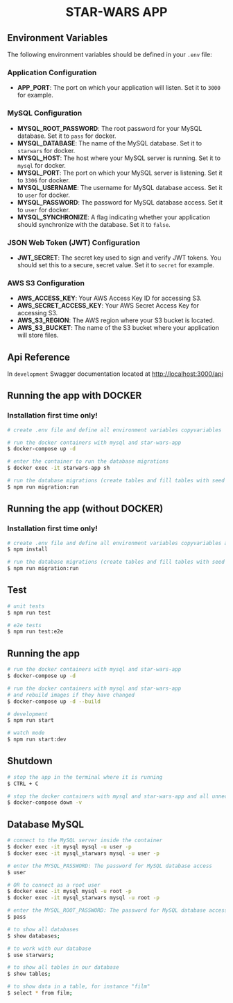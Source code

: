 # <div align="center">STAR-WARS APP</div>

## Environment Variables

The following environment variables should be defined in your `.env` file:

### Application Configuration
- **APP_PORT**: The port on which your application will listen. Set it to `3000` for example.

### MySQL Configuration
- **MYSQL_ROOT_PASSWORD**: The root password for your MySQL database. Set it to `pass` for docker.
- **MYSQL_DATABASE**: The name of the MySQL database. Set it to `starwars` for docker.
- **MYSQL_HOST**: The host where your MySQL server is running. Set it to `mysql` for docker.
- **MYSQL_PORT**: The port on which your MySQL server is listening. Set it to `3306` for docker.
- **MYSQL_USERNAME**: The username for MySQL database access. Set it to `user` for docker.
- **MYSQL_PASSWORD**: The password for MySQL database access. Set it to `user` for docker.
- **MYSQL_SYNCHRONIZE**: A flag indicating whether your application should synchronize with the database. Set it to `false`.

### JSON Web Token (JWT) Configuration
- **JWT_SECRET**: The secret key used to sign and verify JWT tokens. You should set this to a secure, secret value. Set it to `secret` for example.

### AWS S3 Configuration
- **AWS_ACCESS_KEY**: Your AWS Access Key ID for accessing S3.
- **AWS_SECRET_ACCESS_KEY**: Your AWS Secret Access Key for accessing S3.
- **AWS_S3_REGION**: The AWS region where your S3 bucket is located.
- **AWS_S3_BUCKET**: The name of the S3 bucket where your application will store files.

## Api Reference
In `development` Swagger documentation located at [http://localhost:3000/api](http://localhost:3000/api)

## Running the app with DOCKER
### Installation first time only!

```bash
# create .env file and define all environment variables copyvariables

# run the docker containers with mysql and star-wars-app
$ docker-compose up -d

# enter the container to run the database migrations
$ docker exec -it starwars-app sh

# run the database migrations (create tables and fill tables with seed data)
$ npm run migration:run

```

## Running the app (without DOCKER)
### Installation first time only!
```bash
# create .env file and define all environment variables copyvariables and install the dependencies
$ npm install

# run the database migrations (create tables and fill tables with seed data)
$ npm run migration:run

```

## Test

```bash
# unit tests
$ npm run test

# e2e tests
$ npm run test:e2e

```


## Running the app

```bash
# run the docker containers with mysql and star-wars-app
$ docker-compose up -d

# run the docker containers with mysql and star-wars-app
# and rebuild images if they have changed
$ docker-compose up -d --build

# development
$ npm run start

# watch mode
$ npm run start:dev
```


## Shutdown

```bash
# stop the app in the terminal where it is running
$ CTRL + C

# stop the docker containers with mysql and star-wars-app and all unnecessary volumes
$ docker-compose down -v
```


## Database MySQL
```bash
# connect to the MySQL server inside the container
$ docker exec -it mysql mysql -u user -p
$ docker exec -it mysql_starwars mysql -u user -p

# enter the MYSQL_PASSWORD: The password for MySQL database access
$ user

# OR to connect as a root user
$ docker exec -it mysql mysql -u root -p
$ docker exec -it mysql_starwars mysql -u root -p

# enter the MYSQL_ROOT_PASSWORD: The password for MySQL database access as root
$ pass

# to show all databases
$ show databases;

# to work with our database
$ use starwars;

# to show all tables in our database
$ show tables;

# to show data in a table, for instance "film"
$ select * from film;
```
